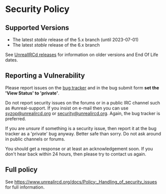 # Security Policy

## Supported Versions
* The latest *stable* release of the 5.x branch (until 2023-07-01)
* The latest *stable* release of the 6.x branch

See [UnrealIRCd releases](https://www.unrealircd.org/docs/UnrealIRCd_releases) for information on older versions and End Of Life dates.

## Reporting a Vulnerability

Please report issues on the [bug tracker](https://bugs.unrealircd.org) and in the bug submit form **set the 'View Status' to 'private'**.

Do not report security issues on the forums or in a public IRC channel such as #unreal-support.
If you insist on e-mail then you can use syzop@unrealircd.org or security@unrealircd.org. Again, the bug tracker is preferred.

If you are *unsure* if something is a security issue, then report it at the bug tracker as a 'private' bug anyway. Better safe than sorry.
Do not ask around in public channels or forums.

You should get a response or at least an acknowledgement soon. If you don't hear back within 24 hours, then please try to contact us again.

## Full policy
See https://www.unrealircd.org/docs/Policy:_Handling_of_security_issues for full information.
